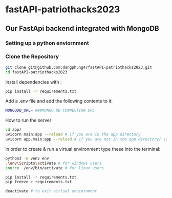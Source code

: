 # fastAPI-patriothacks2023
## Our FastApi backend integrated with MongoDB

### Setting up a python enviornment

### Clone the Repository
```bash
git clone git@github.com:dangphung4/fastAPI-patriothacks2023.git
cd fastAPI-patriothacks2023
```

Install dependencies with :
```bash
pip install -r requirements.txt
```

Add a .env file and add the following contents to it:
```bash
MONGODB_URL= ###MONGO DB CONNECTION URL
```

How to run the server
```bash
cd app/
uvicorn main:app --reload # if you are in the app directory
uvicorn app.main:app --reload # if you are not in the app directory/ source directory
```
In order to create & run a virtual environment
type these into the terminal:
```bash
python3 -m venv env
.\env\Scripts\activate # for windows users
source ./env/bin/activate # for linux users

pip install -r requirements.txt
pip freeze > requirements.txt

deactivate # to exit virtual enviornment
```
